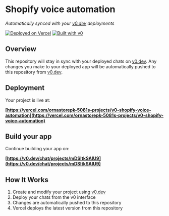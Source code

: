 # Shopify voice automation

*Automatically synced with your [v0.dev](https://v0.dev) deployments*

[![Deployed on Vercel](https://img.shields.io/badge/Deployed%20on-Vercel-black?style=for-the-badge&logo=vercel)](https://vercel.com/ornastorepk-5081s-projects/v0-shopify-voice-automation)
[![Built with v0](https://img.shields.io/badge/Built%20with-v0.dev-black?style=for-the-badge)](https://v0.dev/chat/projects/mDSItkSAlU9)

## Overview

This repository will stay in sync with your deployed chats on [v0.dev](https://v0.dev).
Any changes you make to your deployed app will be automatically pushed to this repository from [v0.dev](https://v0.dev).

## Deployment

Your project is live at:

**[https://vercel.com/ornastorepk-5081s-projects/v0-shopify-voice-automation](https://vercel.com/ornastorepk-5081s-projects/v0-shopify-voice-automation)**

## Build your app

Continue building your app on:

**[https://v0.dev/chat/projects/mDSItkSAlU9](https://v0.dev/chat/projects/mDSItkSAlU9)**

## How It Works

1. Create and modify your project using [v0.dev](https://v0.dev)
2. Deploy your chats from the v0 interface
3. Changes are automatically pushed to this repository
4. Vercel deploys the latest version from this repository